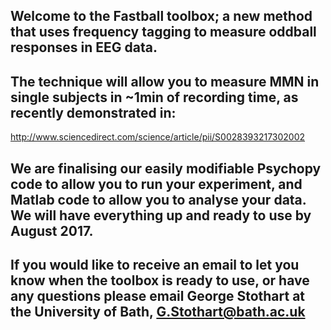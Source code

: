 ## Welcome to the Fastball toolbox; a new method that uses frequency tagging to measure oddball responses in EEG data.

## The technique will allow you to measure MMN in single subjects in ~1min of recording time, as recently demonstrated in:

http://www.sciencedirect.com/science/article/pii/S0028393217302002 

## We are finalising our easily modifiable Psychopy code to allow you to run your experiment, and Matlab code to allow you to analyse your data. We will have everything up and ready to use by August 2017. 

## If you would like to receive an email to let you know when the toolbox is ready to use, or have any questions please email George Stothart at the University of Bath, G.Stothart@bath.ac.uk































